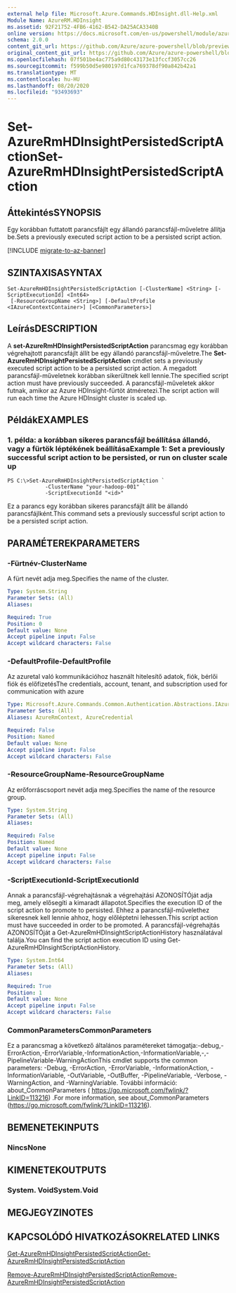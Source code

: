```yaml
---
external help file: Microsoft.Azure.Commands.HDInsight.dll-Help.xml
Module Name: AzureRM.HDInsight
ms.assetid: 92F21752-4FB6-4162-B542-DA25ACA3340B
online version: https://docs.microsoft.com/en-us/powershell/module/azurerm.hdinsight/set-azurermhdinsightpersistedscriptaction
schema: 2.0.0
content_git_url: https://github.com/Azure/azure-powershell/blob/preview/src/ResourceManager/HDInsight/Commands.HDInsight/help/Set-AzureRmHDInsightPersistedScriptAction.md
original_content_git_url: https://github.com/Azure/azure-powershell/blob/preview/src/ResourceManager/HDInsight/Commands.HDInsight/help/Set-AzureRmHDInsightPersistedScriptAction.md
ms.openlocfilehash: 07f501be4ac775a9d80c43173e13fccf3057cc26
ms.sourcegitcommit: f599b50d5e980197d1fca769378df90a842b42a1
ms.translationtype: MT
ms.contentlocale: hu-HU
ms.lasthandoff: 08/20/2020
ms.locfileid: "93493693"
---
```

# <span data-ttu-id="76b25-101">Set-AzureRmHDInsightPersistedScriptAction</span><span class="sxs-lookup"><span data-stu-id="76b25-101">Set-AzureRmHDInsightPersistedScriptAction</span></span>

## <span data-ttu-id="76b25-102">Áttekintés</span><span class="sxs-lookup"><span data-stu-id="76b25-102">SYNOPSIS</span></span>
<span data-ttu-id="76b25-103">Egy korábban futtatott parancsfájlt egy állandó parancsfájl-műveletre állítja be.</span><span class="sxs-lookup"><span data-stu-id="76b25-103">Sets a previously executed script action to be a persisted script action.</span></span>

[!INCLUDE [migrate-to-az-banner](../../includes/migrate-to-az-banner.md)]

## <span data-ttu-id="76b25-104">SZINTAXISA</span><span class="sxs-lookup"><span data-stu-id="76b25-104">SYNTAX</span></span>

```
Set-AzureRmHDInsightPersistedScriptAction [-ClusterName] <String> [-ScriptExecutionId] <Int64>
 [-ResourceGroupName <String>] [-DefaultProfile <IAzureContextContainer>] [<CommonParameters>]
```

## <span data-ttu-id="76b25-105">Leírás</span><span class="sxs-lookup"><span data-stu-id="76b25-105">DESCRIPTION</span></span>
<span data-ttu-id="76b25-106">A **set-AzureRmHDInsightPersistedScriptAction** parancsmag egy korábban végrehajtott parancsfájlt állít be egy állandó parancsfájl-műveletre.</span><span class="sxs-lookup"><span data-stu-id="76b25-106">The **Set-AzureRmHDInsightPersistedScriptAction** cmdlet sets a previously executed script action to be a persisted script action.</span></span>
<span data-ttu-id="76b25-107">A megadott parancsfájl-műveletnek korábban sikerültnek kell lennie.</span><span class="sxs-lookup"><span data-stu-id="76b25-107">The specified script action must have previously succeeded.</span></span>
<span data-ttu-id="76b25-108">A parancsfájl-műveletek akkor futnak, amikor az Azure HDInsight-fürtöt átméretezi.</span><span class="sxs-lookup"><span data-stu-id="76b25-108">The script action will run each time the Azure HDInsight cluster is scaled up.</span></span>

## <span data-ttu-id="76b25-109">Példák</span><span class="sxs-lookup"><span data-stu-id="76b25-109">EXAMPLES</span></span>

### <span data-ttu-id="76b25-110">1. példa: a korábban sikeres parancsfájl beállítása állandó, vagy a fürtök léptékének beállítása</span><span class="sxs-lookup"><span data-stu-id="76b25-110">Example 1: Set a previously successful script action to be persisted, or run on cluster scale up</span></span>
```
PS C:\>Set-AzureRmHDInsightPersistedScriptAction `
            -ClusterName "your-hadoop-001" `
            -ScriptExecutionId "<id>"
```

<span data-ttu-id="76b25-111">Ez a parancs egy korábban sikeres parancsfájlt állít be állandó parancsfájlként.</span><span class="sxs-lookup"><span data-stu-id="76b25-111">This command sets a previously successful script action to be a persisted script action.</span></span>

## <span data-ttu-id="76b25-112">PARAMÉTEREK</span><span class="sxs-lookup"><span data-stu-id="76b25-112">PARAMETERS</span></span>

### <span data-ttu-id="76b25-113">-Fürtnév</span><span class="sxs-lookup"><span data-stu-id="76b25-113">-ClusterName</span></span>
<span data-ttu-id="76b25-114">A fürt nevét adja meg.</span><span class="sxs-lookup"><span data-stu-id="76b25-114">Specifies the name of the cluster.</span></span>

```yaml
Type: System.String
Parameter Sets: (All)
Aliases:

Required: True
Position: 0
Default value: None
Accept pipeline input: False
Accept wildcard characters: False
```

### <span data-ttu-id="76b25-115">-DefaultProfile</span><span class="sxs-lookup"><span data-stu-id="76b25-115">-DefaultProfile</span></span>
<span data-ttu-id="76b25-116">Az azuretal való kommunikációhoz használt hitelesítő adatok, fiók, bérlői fiók és előfizetés</span><span class="sxs-lookup"><span data-stu-id="76b25-116">The credentials, account, tenant, and subscription used for communication with azure</span></span>

```yaml
Type: Microsoft.Azure.Commands.Common.Authentication.Abstractions.IAzureContextContainer
Parameter Sets: (All)
Aliases: AzureRmContext, AzureCredential

Required: False
Position: Named
Default value: None
Accept pipeline input: False
Accept wildcard characters: False
```

### <span data-ttu-id="76b25-117">-ResourceGroupName</span><span class="sxs-lookup"><span data-stu-id="76b25-117">-ResourceGroupName</span></span>
<span data-ttu-id="76b25-118">Az erőforráscsoport nevét adja meg.</span><span class="sxs-lookup"><span data-stu-id="76b25-118">Specifies the name of the resource group.</span></span>

```yaml
Type: System.String
Parameter Sets: (All)
Aliases:

Required: False
Position: Named
Default value: None
Accept pipeline input: False
Accept wildcard characters: False
```

### <span data-ttu-id="76b25-119">-ScriptExecutionId</span><span class="sxs-lookup"><span data-stu-id="76b25-119">-ScriptExecutionId</span></span>
<span data-ttu-id="76b25-120">Annak a parancsfájl-végrehajtásnak a végrehajtási AZONOSÍTÓját adja meg, amely elősegíti a kimaradt állapotot.</span><span class="sxs-lookup"><span data-stu-id="76b25-120">Specifies the execution ID of the script action to promote to persisted.</span></span>
<span data-ttu-id="76b25-121">Ehhez a parancsfájl-művelethez sikeresnek kell lennie ahhoz, hogy előléptetni lehessen.</span><span class="sxs-lookup"><span data-stu-id="76b25-121">This script action must have succeeded in order to be promoted.</span></span>
<span data-ttu-id="76b25-122">A parancsfájl-végrehajtás AZONOSÍTÓját a Get-AzureRmHDInsightScriptActionHistory használatával találja.</span><span class="sxs-lookup"><span data-stu-id="76b25-122">You can find the script action execution ID using Get-AzureRmHDInsightScriptActionHistory.</span></span>

```yaml
Type: System.Int64
Parameter Sets: (All)
Aliases:

Required: True
Position: 1
Default value: None
Accept pipeline input: False
Accept wildcard characters: False
```

### <span data-ttu-id="76b25-123">CommonParameters</span><span class="sxs-lookup"><span data-stu-id="76b25-123">CommonParameters</span></span>
<span data-ttu-id="76b25-124">Ez a parancsmag a következő általános paramétereket támogatja:-debug,-ErrorAction,-ErrorVariable,-InformationAction,-InformationVariable,-,-PipelineVariable-WarningAction</span><span class="sxs-lookup"><span data-stu-id="76b25-124">This cmdlet supports the common parameters: -Debug, -ErrorAction, -ErrorVariable, -InformationAction, -InformationVariable, -OutVariable, -OutBuffer, -PipelineVariable, -Verbose, -WarningAction, and -WarningVariable.</span></span> <span data-ttu-id="76b25-125">További információ: about_CommonParameters ( https://go.microsoft.com/fwlink/?LinkID=113216) .</span><span class="sxs-lookup"><span data-stu-id="76b25-125">For more information, see about_CommonParameters (https://go.microsoft.com/fwlink/?LinkID=113216).</span></span>

## <span data-ttu-id="76b25-126">BEMENETEK</span><span class="sxs-lookup"><span data-stu-id="76b25-126">INPUTS</span></span>

### <span data-ttu-id="76b25-127">Nincs</span><span class="sxs-lookup"><span data-stu-id="76b25-127">None</span></span>

## <span data-ttu-id="76b25-128">KIMENETEK</span><span class="sxs-lookup"><span data-stu-id="76b25-128">OUTPUTS</span></span>

### <span data-ttu-id="76b25-129">System. Void</span><span class="sxs-lookup"><span data-stu-id="76b25-129">System.Void</span></span>

## <span data-ttu-id="76b25-130">MEGJEGYZI</span><span class="sxs-lookup"><span data-stu-id="76b25-130">NOTES</span></span>

## <span data-ttu-id="76b25-131">KAPCSOLÓDÓ HIVATKOZÁSOK</span><span class="sxs-lookup"><span data-stu-id="76b25-131">RELATED LINKS</span></span>

[<span data-ttu-id="76b25-132">Get-AzureRmHDInsightPersistedScriptAction</span><span class="sxs-lookup"><span data-stu-id="76b25-132">Get-AzureRmHDInsightPersistedScriptAction</span></span>](./Get-AzureRmHDInsightPersistedScriptAction.md)

[<span data-ttu-id="76b25-133">Remove-AzureRmHDInsightPersistedScriptAction</span><span class="sxs-lookup"><span data-stu-id="76b25-133">Remove-AzureRmHDInsightPersistedScriptAction</span></span>](./Remove-AzureRmHDInsightPersistedScriptAction.md)


